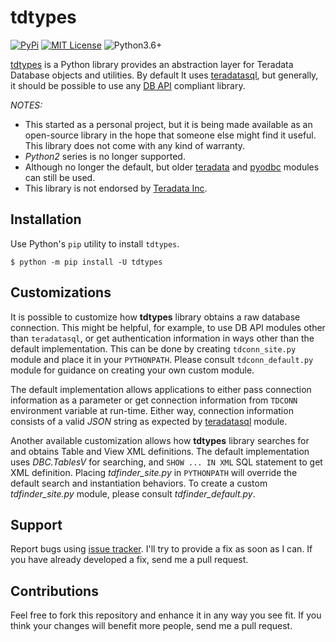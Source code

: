 tdtypes
=======

[![PyPi](https://img.shields.io/pypi/v/tdtypes.svg)](https://pypi.python.org/pypi/tdtypes) [![MIT License](https://img.shields.io/badge/License-MIT-blue.svg)](https://opensource.org/licenses/MIT) ![Python3.6+](https://img.shields.io/pypi/pyversions/tdtypes.svg)

[tdtypes](https://bitbucket.org/padhia/tdtypes) is a Python library provides an abstraction layer for Teradata Database objects and utilities. By default It uses [teradatasql](https://pypi.org/project/teradatasql/), but generally, it should be possible to use any [DB API](https://www.python.org/dev/peps/pep-0249/) compliant library.

*NOTES:*

-   This started as a personal project, but it is being made available as an open-source library in the hope that someone else might find it useful. This library does not come with any kind of warranty.
-   *Python2* series is no longer supported.
-   Although no longer the default, but older [teradata](https://pypi.python.org/pypi/teradata/) and [pyodbc](https://github.com/mkleehammer/pyodbc) modules can still be used.
-   This library is not endorsed by [Teradata Inc](http://www.teradata.com/).

Installation
------------

Use Python's `pip` utility to install `tdtypes`.

    $ python -m pip install -U tdtypes

Customizations
--------------

It is possible to customize how **tdtypes** library obtains a raw database connection. This might be helpful, for example, to use DB API modules other than `teradatasql`, or get authentication information in ways other than the default implementation. This can be done by creating `tdconn_site.py` module and place it in your `PYTHONPATH`. Please consult `tdconn_default.py` module for guidance on creating your own custom module.

The default implementation allows applications to either pass connection information as a parameter or get connection information from `TDCONN` environment variable at run-time. Either way, connection information consists of a valid *JSON* string as expected by [teradatasql](https://pypi.org/project/teradatasql/) module.

Another available customization allows how **tdtypes** library searches for and obtains Table and View XML definitions. The default implementation uses *DBC.TablesV* for searching, and `SHOW ... IN XML` SQL statement to get XML definition.  Placing *tdfinder_site.py* in `PYTHONPATH` will override the default search and instantiation behaviors. To create a custom *tdfinder_site.py* module, please consult *tdfinder_default.py*.

Support
-------

Report bugs using [issue tracker](https://bitbucket.org/padhia/tdtypes/issues?status=new&status=open). I'll try to provide a fix as soon as I can. If you have already developed a fix, send me a pull request.

Contributions
-------------

Feel free to fork this repository and enhance it in any way you see fit. If you think your changes will benefit more people, send me a pull request.
